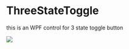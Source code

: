 # ThreeStateToggle
this is an WPF control for 3 state toggle button

![](https://gitee.com/wx_61043d9a92/ImageBad1/raw/master/imag/ToggleSwitch.gif)